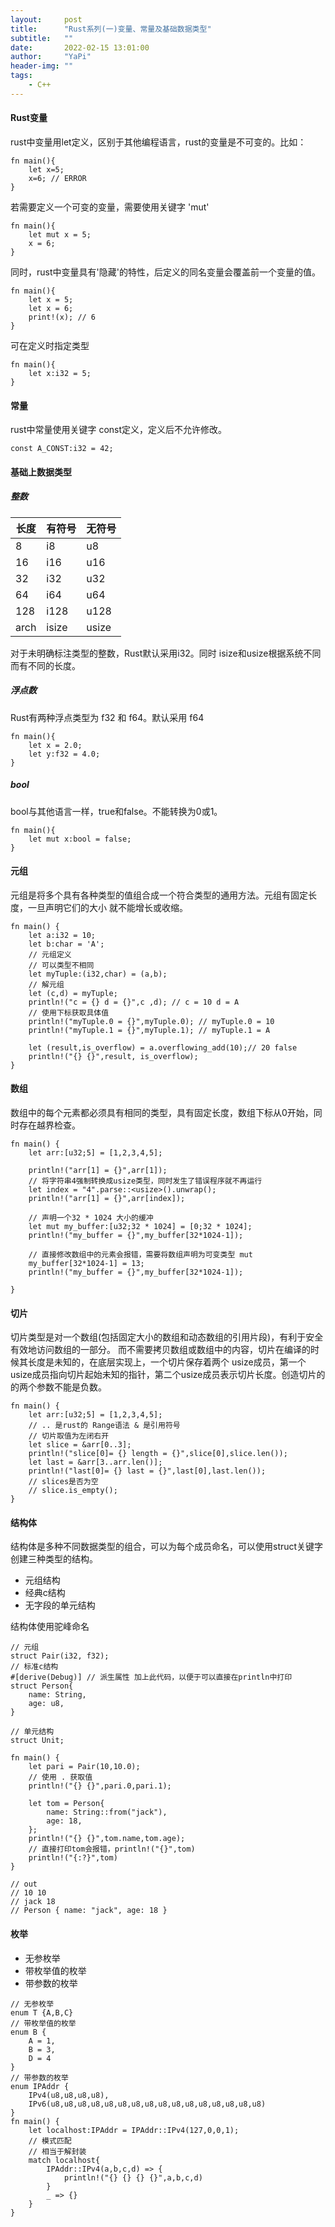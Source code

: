 ```yaml
---
layout:     post
title:      "Rust系列(一)变量、常量及基础数据类型"
subtitle:   ""
date:       2022-02-15 13:01:00
author:     "YaPi"
header-img: ""
tags:
    - C++
---
```


#### Rust变量
rust中变量用let定义，区别于其他编程语言，rust的变量是不可变的。比如：

```text
fn main(){
    let x=5;
    x=6; // ERROR 
}
```

若需要定义一个可变的变量，需要使用关键字 'mut'

```text
fn main(){
    let mut x = 5;
    x = 6;
}
```

同时，rust中变量具有'隐藏'的特性，后定义的同名变量会覆盖前一个变量的值。

```text
fn main(){
    let x = 5;
    let x = 6;
    print!(x); // 6
}
```

可在定义时指定类型

```text
fn main(){
    let x:i32 = 5;
}
```

#### 常量
rust中常量使用关键字 const定义，定义后不允许修改。

```text
const A_CONST:i32 = 42;
```

#### 基础上数据类型

##### 整数
长度 | 有符号 | 无符号
---|---|---
8 |  i8 | u8
16 |  i16 | u16
32 |  i32 | u32
64 |  i64 | u64
128 |  i128 | u128
arch |  isize | usize 

对于未明确标注类型的整数，Rust默认采用i32。同时
isize和usize根据系统不同而有不同的长度。

##### 浮点数
Rust有两种浮点类型为 f32 和 f64。默认采用 f64

```text
fn main(){
    let x = 2.0;
    let y:f32 = 4.0;
}
```

##### bool
bool与其他语言一样，true和false。不能转换为0或1。

```text
fn main(){
    let mut x:bool = false;
}
```


#### 元组
元组是将多个具有各种类型的值组合成一个符合类型的通用方法。元组有固定长度，一旦声明它们的大小
就不能增长或收缩。

```text
fn main() {
    let a:i32 = 10;
    let b:char = 'A';
    // 元组定义
    // 可以类型不相同
    let myTuple:(i32,char) = (a,b);
    // 解元组
    let (c,d) = myTuple;
    println!("c = {} d = {}",c ,d); // c = 10 d = A
    // 使用下标获取具体值
    println!("myTuple.0 = {}",myTuple.0); // myTuple.0 = 10
    println!("myTuple.1 = {}",myTuple.1); // myTuple.1 = A

    let (result,is_overflow) = a.overflowing_add(10);// 20 false
    println!("{} {}",result, is_overflow);
}
```

#### 数组
数组中的每个元素都必须具有相同的类型，具有固定长度，数组下标从0开始，同时存在越界检查。

```text
fn main() {
    let arr:[u32;5] = [1,2,3,4,5];

    println!("arr[1] = {}",arr[1]);
    // 将字符串4强制转换成usize类型，同时发生了错误程序就不再运行
    let index = "4".parse::<usize>().unwrap();
    println!("arr[1] = {}",arr[index]);

    // 声明一个32 * 1024 大小的缓冲
    let mut my_buffer:[u32;32 * 1024] = [0;32 * 1024];
    println!("my_buffer = {}",my_buffer[32*1024-1]);
    
    // 直接修改数组中的元素会报错，需要将数组声明为可变类型 mut
    my_buffer[32*1024-1] = 13;
    println!("my_buffer = {}",my_buffer[32*1024-1]);

}
```

#### 切片
切片类型是对一个数组(包括固定大小的数组和动态数组的引用片段)，有利于安全有效地访问数组的一部分。
而不需要拷贝数组或数组中的内容，切片在编译的时候其长度是未知的，在底层实现上，一个切片保存着两个
usize成员，第一个usize成员指向切片起始未知的指针，第二个usize成员表示切片长度。创造切片的的两个参数不能是负数。

```
fn main() {
    let arr:[u32;5] = [1,2,3,4,5];
    // .. 是rust的 Range语法 & 是引用符号
    // 切片取值为左闭右开
    let slice = &arr[0..3];
    println!("slice[0]= {} length = {}",slice[0],slice.len());
    let last = &arr[3..arr.len()];
    println!("last[0]= {} last = {}",last[0],last.len());
    // slices是否为空
    // slice.is_empty();
}
```

#### 结构体
结构体是多种不同数据类型的组合，可以为每个成员命名，可以使用struct关键字创建三种类型的结构。

- 元组结构
- 经典c结构
- 无字段的单元结构

结构体使用驼峰命名

```text
// 元组
struct Pair(i32, f32);
// 标准c结构
#[derive(Debug)] // 派生属性 加上此代码，以便于可以直接在println中打印
struct Person{
    name: String,
    age: u8,
}

// 单元结构
struct Unit;

fn main() {
    let pari = Pair(10,10.0);
    // 使用 . 获取值
    println!("{} {}",pari.0,pari.1);

    let tom = Person{
        name: String::from("jack"),
        age: 18,
    };
    println!("{} {}",tom.name,tom.age);
    // 直接打印tom会报错，println!("{}",tom)
    println!("{:?}",tom)
}

// out
// 10 10
// jack 18
// Person { name: "jack", age: 18 }
```

#### 枚举

- 无参枚举
- 带枚举值的枚举
- 带参数的枚举

```text
// 无参枚举
enum T {A,B,C}
// 带枚举值的枚举
enum B {
    A = 1,
    B = 3,
    D = 4
}
// 带参数的枚举
enum IPAddr {
    IPv4(u8,u8,u8,u8),
    IPv6(u8,u8,u8,u8,u8,u8,u8,u8,u8,u8,u8,u8,u8,u8,u8,u8)
}
fn main() {
    let localhost:IPAddr = IPAddr::IPv4(127,0,0,1);
    // 模式匹配
    // 相当于解封装
    match localhost{
        IPAddr::IPv4(a,b,c,d) => {
            println!("{} {} {} {}",a,b,c,d)
        }
        _ => {}
    }
}
```